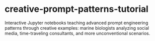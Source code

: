 # creative-prompt-patterns-tutorial
Interactive Jupyter notebooks teaching advanced prompt engineering patterns through creative examples: marine biologists analyzing social media, time-traveling consultants, and more unconventional scenarios.
